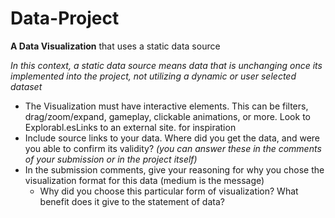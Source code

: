 # Data-Project
**A Data Visualization** that uses a static data source

*In this context, a static data source means data that is unchanging once its implemented into the project, not utilizing a dynamic or user selected dataset*
- The Visualization must have interactive elements. This can be filters, drag/zoom/expand, gameplay, clickable animations, or more. Look to Explorabl.esLinks to an external site. for inspiration 
- Include source links to your data. Where did you get the data, and were you able to confirm its validity? *(you can answer these in the comments of your submission or in the project itself)*
- In the submission comments, give your reasoning for why you chose the visualization format for this data (medium is the message)
  - Why did you choose this particular form of visualization? What benefit does it give to the statement of data?

